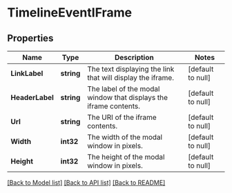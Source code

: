 # TimelineEventIFrame

## Properties
Name | Type | Description | Notes
------------ | ------------- | ------------- | -------------
**LinkLabel** | **string** | The text displaying the link that will display the iframe. | [default to null]
**HeaderLabel** | **string** | The label of the modal window that displays the iframe contents. | [default to null]
**Url** | **string** | The URI of the iframe contents. | [default to null]
**Width** | **int32** | The width of the modal window in pixels. | [default to null]
**Height** | **int32** | The height of the modal window in pixels. | [default to null]

[[Back to Model list]](../README.md#documentation-for-models) [[Back to API list]](../README.md#documentation-for-api-endpoints) [[Back to README]](../README.md)

